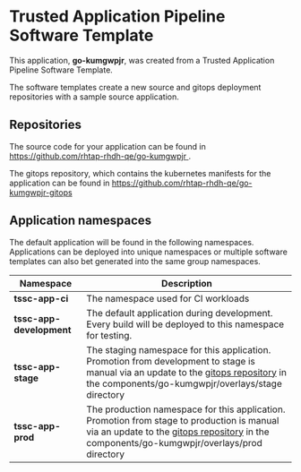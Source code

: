 # Trusted Application Pipeline Software Template

This application, **go-kumgwpjr**, was created from a Trusted Application Pipeline Software Template.

The software templates create a new source and gitops deployment repositories with a sample source application. 

## Repositories

The source code for your application can be found in [https://github.com/rhtap-rhdh-qe/go-kumgwpjr ](https://github.com/rhtap-rhdh-qe/go-kumgwpjr ).
 
The gitops repository, which contains the kubernetes manifests for the application can be found in 
[https://github.com/rhtap-rhdh-qe/go-kumgwpjr-gitops ](https://github.com/rhtap-rhdh-qe/go-kumgwpjr-gitops ) 

## Application namespaces 

The default application will be found in the following namespaces. Applications can be deployed into unique namespaces or multiple software templates can also bet generated into the same group namespaces.  

|  Namespace   |  Description   |  
| -------- | -------- |
| **tssc-app-ci** | The namespace used for CI workloads |
| **tssc-app-development** | The default application during development. Every build will be deployed to this namespace for testing. |
| **tssc-app-stage** | The staging namespace for this application. Promotion from development to stage is manual via an update to the [gitops repository](https://github.com/rhtap-rhdh-qe/go-kumgwpjr-gitops ) in the components/go-kumgwpjr/overlays/stage directory |
| **tssc-app-prod** | The production namespace for this application. Promotion from stage to production is manual via an update to the [gitops repository](https://github.com/rhtap-rhdh-qe/go-kumgwpjr-gitops ) in the components/go-kumgwpjr/overlays/prod directory |